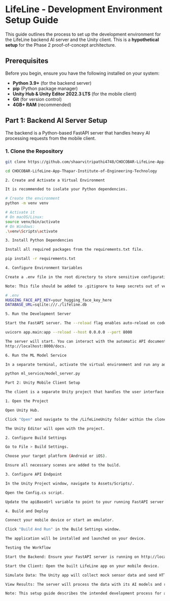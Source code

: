 # LifeLine - Development Environment Setup Guide

This guide outlines the process to set up the development environment for the LifeLine backend AI server and the Unity client. This is a **hypothetical setup** for the Phase 2 proof-of-concept architecture.

## Prerequisites

Before you begin, ensure you have the following installed on your system:

*   **Python 3.9+** (for the backend server)
*   **pip** (Python package manager)
*   **Unity Hub & Unity Editor 2022.3 LTS** (for the mobile client)
*   **Git** (for version control)
*   **4GB+ RAM** (recommended)

## Part 1: Backend AI Server Setup

The backend is a Python-based FastAPI server that handles heavy AI processing requests from the mobile client.

### 1. Clone the Repository
```bash
git clone https://github.com/shaarvitripathi4748/CHOCOBAR-LifeLine-App-Thapar-Institute-of-Engineering-Technology.git

cd CHOCOBAR-LifeLine-App-Thapar-Institute-of-Engineering-Technology

2. Create and Activate a Virtual Environment

It is recommended to isolate your Python dependencies.

# Create the environment
python -m venv venv

# Activate it
# On macOS/Linux:
source venv/bin/activate
# On Windows:
.\venv\Scripts\activate

3. Install Python Dependencies

Install all required packages from the requirements.txt file.

pip install -r requirements.txt

4. Configure Environment Variables

Create a .env file in the root directory to store sensitive configuration like API keys. 

Note: This file should be added to .gitignore to keep secrets out of version control.

# .env
HUGGING_FACE_API_KEY=your_hugging_face_key_here
DATABASE_URL=sqlite:///./lifeline.db

5. Run the Development Server

Start the FastAPI server. The --reload flag enables auto-reload on code changes.

uvicorn app.main:app --reload --host 0.0.0.0 --port 8000

The server will start. You can interact with the automatic API documentation at 
http://localhost:8000/docs.

6. Run the ML Model Service

In a separate terminal, activate the virtual environment and run any additional model serving scripts.

python ml_service/model_server.py

Part 2: Unity Mobile Client Setup

The client is a separate Unity project that handles the user interface and sensor data collection.

1. Open the Project

Open Unity Hub.

Click "Open" and navigate to the /LifeLineUnity folder within the cloned repository.

The Unity Editor will open with the project.

2. Configure Build Settings

Go to File > Build Settings.

Choose your target platform (Android or iOS).

Ensure all necessary scenes are added to the build.

3. Configure API Endpoint

In the Unity Project window, navigate to Assets/Scripts/.

Open the Config.cs script.

Update the apiBaseUrl variable to point to your running FastAPI server (e.g., http://localhost:8000 or your network IP for device testing).

4. Build and Deploy

Connect your mobile device or start an emulator.

Click "Build And Run" in the Build Settings window.

The application will be installed and launched on your device.

Testing the Workflow

Start the Backend: Ensure your FastAPI server is running on http://localhost:8000.

Start the Client: Open the built LifeLine app on your mobile device.

Simulate Data: The Unity app will collect mock sensor data and send HTTP requests (e.g., POST /api/analyze-sensor-data) to the backend.

View Results: The server will process the data with its AI models and return a JSON response, which the app will use to trigger alerts or voice guidance.

Note: This setup guide describes the intended development process for a full implementation, as described in the project's architecture.

